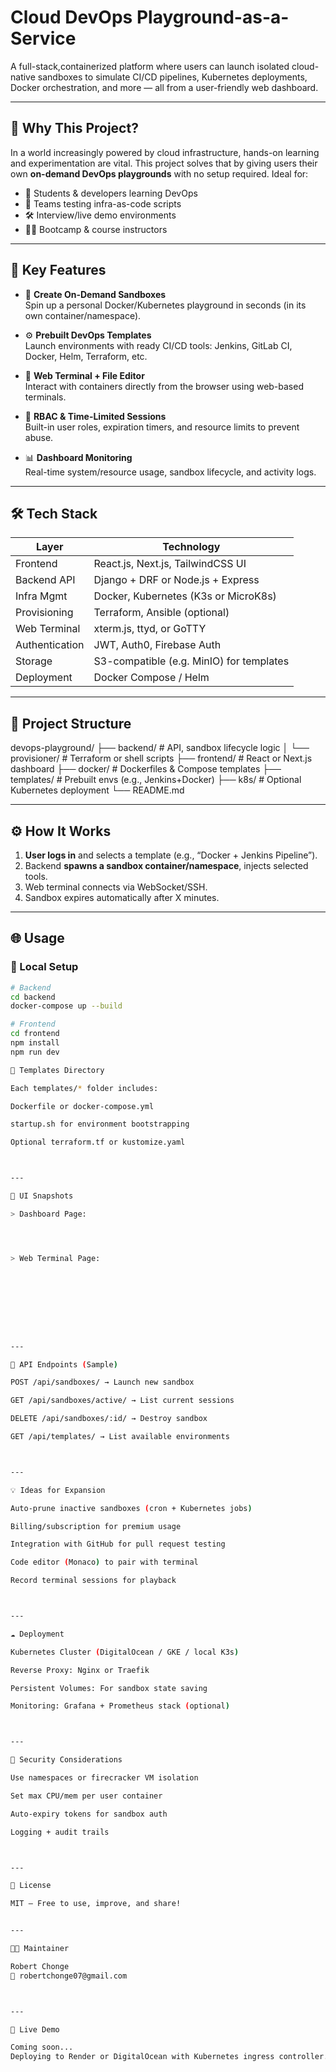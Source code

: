 
# Cloud DevOps Playground-as-a-Service

A full-stack,containerized platform where users can launch  isolated cloud-native sandboxes to simulate CI/CD pipelines, Kubernetes deployments, Docker orchestration, and more — all from a user-friendly web dashboard.

---

## 🚀 Why This Project?

In a world increasingly powered by cloud infrastructure, hands-on learning and experimentation are vital. This project solves that by giving users their own **on-demand DevOps playgrounds** with no setup required. Ideal for:
- 🚸 Students & developers learning DevOps
- 🧪 Teams testing infra-as-code scripts
- 🛠️ Interview/live demo environments
- 🧑‍🏫 Bootcamp & course instructors

---

## 🎯 Key Features

- 🧰 **Create On-Demand Sandboxes**  
  Spin up a personal Docker/Kubernetes playground in seconds (in its own container/namespace).

- ⚙️ **Prebuilt DevOps Templates**  
  Launch environments with ready CI/CD tools: Jenkins, GitLab CI, Docker, Helm, Terraform, etc.

- 📡 **Web Terminal + File Editor**  
  Interact with containers directly from the browser using web-based terminals.

- 🔐 **RBAC & Time-Limited Sessions**  
  Built-in user roles, expiration timers, and resource limits to prevent abuse.

- 📊 **Dashboard Monitoring**  
  Real-time system/resource usage, sandbox lifecycle, and activity logs.

---

## 🛠️ Tech Stack

| Layer        | Technology                              |
|--------------|------------------------------------------|
| Frontend     | React.js, Next.js, TailwindCSS UI        |
| Backend API  | Django + DRF or Node.js + Express        |
| Infra Mgmt   | Docker, Kubernetes (K3s or MicroK8s)     |
| Provisioning | Terraform, Ansible (optional)            |
| Web Terminal | xterm.js, ttyd, or GoTTY                 |
| Authentication | JWT, Auth0, Firebase Auth              |
| Storage      | S3-compatible (e.g. MinIO) for templates |
| Deployment   | Docker Compose / Helm                    |

---

## 📂 Project Structure

devops-playground/ ├── backend/              # API, sandbox lifecycle logic │   └── provisioner/      # Terraform or shell scripts ├── frontend/             # React or Next.js dashboard ├── docker/               # Dockerfiles & Compose templates ├── templates/            # Prebuilt envs (e.g., Jenkins+Docker) ├── k8s/                  # Optional Kubernetes deployment └── README.md

---

## ⚙️ How It Works

1. **User logs in** and selects a template (e.g., “Docker + Jenkins Pipeline”).
2. Backend **spawns a sandbox container/namespace**, injects selected tools.
3. Web terminal connects via WebSocket/SSH.
4. Sandbox expires automatically after X minutes.

---

## 🌐 Usage

### 🔧 Local Setup

```bash
# Backend
cd backend
docker-compose up --build

# Frontend
cd frontend
npm install
npm run dev

🧪 Templates Directory

Each templates/* folder includes:

Dockerfile or docker-compose.yml

startup.sh for environment bootstrapping

Optional terraform.tf or kustomize.yaml



---

📸 UI Snapshots

> Dashboard Page:




> Web Terminal Page:









---

🧩 API Endpoints (Sample)

POST /api/sandboxes/ → Launch new sandbox

GET /api/sandboxes/active/ → List current sessions

DELETE /api/sandboxes/:id/ → Destroy sandbox

GET /api/templates/ → List available environments



---

💡 Ideas for Expansion

Auto-prune inactive sandboxes (cron + Kubernetes jobs)

Billing/subscription for premium usage

Integration with GitHub for pull request testing

Code editor (Monaco) to pair with terminal

Record terminal sessions for playback



---

☁️ Deployment

Kubernetes Cluster (DigitalOcean / GKE / local K3s)

Reverse Proxy: Nginx or Traefik

Persistent Volumes: For sandbox state saving

Monitoring: Grafana + Prometheus stack (optional)



---

🔐 Security Considerations

Use namespaces or firecracker VM isolation

Set max CPU/mem per user container

Auto-expiry tokens for sandbox auth

Logging + audit trails



---

🧠 License

MIT — Free to use, improve, and share!


---

👨‍💻 Maintainer

Robert Chonge
📧 robertchonge07@gmail.com



---

🏁 Live Demo

Coming soon...
Deploying to Render or DigitalOcean with Kubernetes ingress controller.


